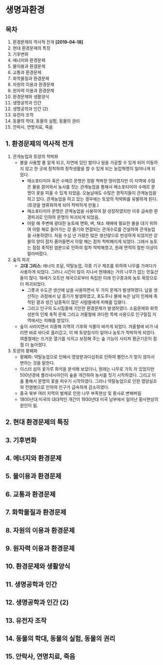 # 생명과환경

## 목차

1. 환경문제의 역사적 전개 **[2019-04-18]**
2. 현대 환경문제의 특징
3. 기후변화
4. 에너지와 환경문제
5. 물이용과 환경문제
6. 교통과 환경문제
7. 화학물질과 환경문제
8. 자원의 이용과 환경문제
9. 원자력 이용과 환경문제
10. 환경문제와 생활양식
11. 생명공학과 인간
12. 생명공학과 인간 (2)
13. 유전자 조작
14. 동물의 학대, 동물의 실험, 동물의 권리
15. 안락사, 연명치료, 죽음

## 1. 환경문제의 역사적 전개

1. 관개농업과 토양의 척박화
   - 불을 사용할 줄 알게 되고, 자연에 있던 쌀이나 밀을 가공할 수 있게 되어 이동하지 않고 한 곳에 정착하여 정착생활을 할 수 있게 되는 농업혁명이 일어나게 되었다.
     - 메소포타미아 혹은 수메르 문명은 정말 척박한 땅이였지만 이 지역에 수많은 물을 끌어와서 농사를 짓는 관계농업을 통해서 메소포타미아 수메르 문명이 꽃을 피울 수 있게 되었음. 오늘날에도 수많은 경작지들이 관계농업을 하고 있다. 관계농업을 하고 있는 경우에는 토양의 척박화를 유발하게 된다. (토양을 염류화하게 되어 척박하게 만듦.)
     - 메소포타미아 문명은 관계농업을 사용하여 잘 성장하였지만 이후 급속한 환경파괴로 인하여 문명이 파괴되게 되었음.
     - 아랄 해 주변에 광대한 농토에 면화, 벼, 채소 재배에 필요한 물을 대기 위하여 아랄 해로 들어가는 강 줄기와 연결되는 관개수로를 건설하여 관개농업을 사용하였다. 처음 수십 년 가량은 많은 생산량으로 번성하게 되었지만 강물의 양이 점차 줄어들면서 아랄 해는 점차 척박해지게 되었다. 그래서 농토는 점점 축적된 염분으로 인하여 점차 척박해졌고, 원래 면적의 절반 이상이 말라버렸다.
2. 숲의 파괴
   - **고대 그리스**: 에너지 조달, 약탈농업, 각종 기구 제조를 위하여 나무를 가져다가 사용하게 되었다. 그러나 시간이 많이 지나서 현재에는 거의 나무가 없는 민둥산들이 많다. 19세기 오트만 제국으로부터 독립한 이래 인구증과와 농토 확장으로 더 파괴되었다.
     - 그릇과 수도관 생산에 납을 사용하면서 두 가지 문제가 발생하였다. 납을 생산하는 과정에서 납 증기가 발생하였고, 포도주나 물에 녹은 납이 인체에 축적된 결과 생긴 납중독이 많은 사람들에게 피해를 입혔다.
     - 그리고 인구의 도시집중에 기인한 환경문제가 발생하였다. 소음문제와 화학성분의 인체 축적 문제 그리고 겨울철에 과다한 목제 사용으로 인구밀집 지역에서는 피해를 받았다.
   - 숲이 사라지면서 지중해 지역의 기후와 식물이 바끼게 되었다. 겨울철에 비가 내리면 바로 바다로 흘러갔고, 이 때 토양침식이 일어나 농토가 척박하게 되었다. 여름철에는 뜨거운 열기를 식히고 보정해 주는 숲 기능이 사라져 평균기온이 점점 더 높아졌다.
3. 토양의 황폐화
   - 황폐화: 약탈농업으로 인해서 영양분과다섭취로 인하여 벨런스가 맞지 않아서 변하는 것을 말한다.
   - 이스터 섬의 꽃가루 화석을 분석해 보았더니, 원래는 나무로 가득 차 있었지만 500년경에 폴리네시아인이 숲을 개간하여 농사를 짓기 시작하였다. 그리고 이를 통해서 문명의 꽃을 피우기 시작하였다. 그러나 약탈농업으로 인한 영양실조와 전염병으로 인하여 인구가 급속하게 감소하였다.
   - 중국 북부 여러 지역의 벌채로 인한 나무 부족현상 및 황사로 변해버림
   - 1800년대 미국의 대대적인 개간이 1930년대 미국 남부에서 일어난 황사현상의 원인이 됨.

## 2. 현대 환경문제의 특징

## 3. 기후변화

## 4. 에너지와 환경문제

## 5. 물이용과 환경문제

## 6. 교통과 환경문제

## 7. 화학물질과 환경문제

## 8. 자원의 이용과 환경문제

## 9. 원자력 이용과 환경문제

## 10. 환경문제와 생활양식

## 11. 생명공학과 인간

## 12. 생명공학과 인간 (2)

## 13. 유전자 조작

## 14. 동물의 학대, 동물의 실험, 동물의 권리

## 15. 안락사, 연명치료, 죽음